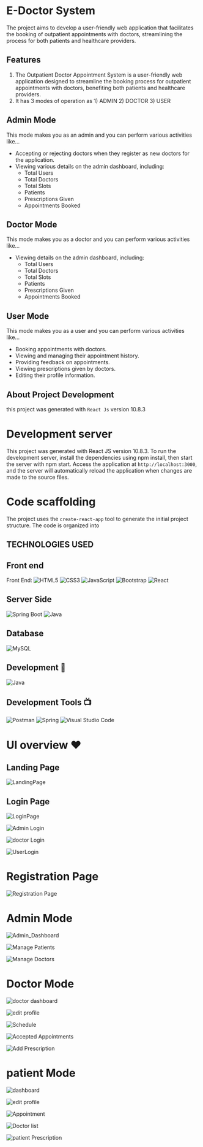 # E-Doctor System

The project aims to develop a user-friendly web application that facilitates the booking of outpatient appointments with doctors, streamlining the process for both patients and healthcare providers. 


## Features
1. The Outpatient Doctor Appointment System is a user-friendly web application designed to streamline the booking process for outpatient appointments with doctors, benefiting both patients and healthcare providers.
2. It has 3 modes of operation as 1) ADMIN 2) DOCTOR 3) USER


## Admin Mode
This mode makes you as an admin and you can perform various activities like...

- Accepting or rejecting doctors when they register as new doctors for the application.
- Viewing various details on the admin dashboard, including:
  - Total Users
  - Total Doctors
  - Total Slots
  - Patients
  - Prescriptions Given
  - Appointments Booked


## Doctor Mode
This mode makes you as a doctor and you can perform various activities like...

- Viewing details on the admin dashboard, including:
  - Total Users
  - Total Doctors
  - Total Slots
  - Patients
  - Prescriptions Given
  - Appointments Booked


## User Mode

This mode makes you as a user and you can perform various activities like...

- Booking appointments with doctors.
- Viewing and managing their appointment history.
- Providing feedback on appointments.
- Viewing prescriptions given by doctors.
- Editing their profile information.

## About Project Development

this project was generated with `React Js` version 10.8.3

# Development server

This project was generated with React JS version 10.8.3. To run the development server,
 install the dependencies using npm install, then start the server with npm start. 
 Access the application at `http://localhost:3000`, and the server will automatically reload 
 the application when changes are made to the source files.


# Code scaffolding

The project uses the `create-react-app` tool to generate the initial project structure. The code is organized into


## TECHNOLOGIES USED

## Front end

Front End:
![HTML5](https://img.shields.io/static/v1?style=for-the-badge&message=HTML5&color=E34F26&logo=HTML5&logoColor=FFFFFF&label=)
![CSS3](https://img.shields.io/static/v1?style=for-the-badge&message=CSS3&color=1572B6&logo=CSS3&logoColor=FFFFFF&label=)
![JavaScript](https://img.shields.io/static/v1?style=for-the-badge&message=JavaScript&color=222222&logo=JavaScript&logoColor=F7DF1E&label=)
![Bootstrap](https://img.shields.io/static/v1?style=for-the-badge&message=Bootstrap&color=7952B3&logo=Bootstrap&logoColor=FFFFFF&label=)
![React](https://img.shields.io/static/v1?style=for-the-badge&messag)

## Server Side

![Spring Boot](https://img.shields.io/static/v1?style=for-the-badge&message=Spring+Boot&color=6DB33F&logo=Spring+Boot&logoColor=FFFFFF&label=)
![Java](https://img.shields.io/static/v1?style=for-the-badge&message=Java&color=DD0031&logo=Java&logoColor=FFFFFF&label=)

## Database 

![MySQL](https://img.shields.io/static/v1?style=for-the-badge&message=MySQL&color=4479A1&logo=MySQL&logoColor=FFFFFF&label=)


## Development 🔭

![Java](https://img.shields.io/static/v1?style=for-the-badge&message=Open+JDK+14&color=007396&label=)

## Development Tools 📺

![Postman](https://img.shields.io/static/v1?style=for-the-badge&message=Postman&color=FF6C37&logo=Postman&logoColor=FFFFFF&label=)
![Spring](https://img.shields.io/static/v1?style=for-the-badge&message=Spring+Tool+Suit&color=6DB33F&logo=Spring&logoColor=FFFFFF&label=)
![Visual Studio Code](https://img.shields.io/static/v1?style=for-the-badge&message=Visual+Studio+Code&color=007ACC&logo=Visual+Studio+Code&logoColor=FFFFFF&label=)

# UI overview ❤️ 

## Landing Page

![LandingPage](Internship_Frontend/public/output/LandingPage.png)

## Login Page
![LoginPage](Internship_Frontend/public/output/LoginPage.png)

![Admin Login](Internship_Frontend/public/output/AdminLogin.png)

![doctor Login](Internship_Frontend/public/output/DoctorLogin.png)

![UserLogin](Internship_Frontend/public/output/UserLogin.png)


# Registration Page

![Registration Page](Internship_Frontend/public/output/RegistrationPage.png)

# Admin Mode

![Admin_Dashboard](Internship_Frontend/public/output/Admin_Dashboard.jpg)

![Manage Patients](Internship_Frontend/public/output/Admin_Manage_Patients.jpg)

![Manage Doctors](Internship_Frontend/public/output/Admin_Manage_Doctors.jpg)

# Doctor Mode

![doctor dashboard](Internship_Frontend/public/output/Doctor_Dashboard.jpg)

![edit profile](Internship_Frontend/public/output/Doctor_edit_schedule.jpg)

![Schedule](Internship_Frontend/public/output/Doctor_Schedule.jpg)

![Accepted Appointments](Internship_Frontend/public/output/Doctor_Accepted_Appointments.jpg)

![Add Prescription](Internship_Frontend/public/output/Doctor_Add_Prescription.jpg)


# patient Mode

![dashboard](Internship_Frontend/public/output/Patient_DashBoard1.jpg)

![edit profile](Internship_Frontend/public/output/EditProfilePatient.jpg)

![Appointment](Internship_Frontend/public/output/Patient_DashBoard_Appointment.jpg)

![Doctor list](Internship_Frontend/public/output/DoctorList_Patient.jpg)

![patient Prescription](Internship_Frontend/public/output/Patient_Prescription.jpg)

